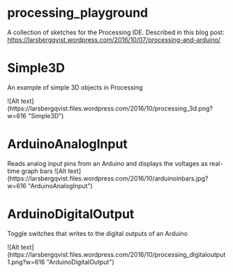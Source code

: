 # processing_playground
A collection of sketches for the Processing IDE. Described in this blog post: https://larsbergqvist.wordpress.com/2016/10/07/processing-and-arduino/

# Simple3D
An example of simple 3D objects in Processing
<p>
![Alt text](https://larsbergqvist.files.wordpress.com/2016/10/processing_3d.png?w=616 "Simple3D")

# ArduinoAnalogInput
<p>
Reads analog input pins from an Arduino and displays the voltages as real-time graph bars
![Alt text](https://larsbergqvist.files.wordpress.com/2016/10/arduinoinbars.jpg?w=616 "ArduinoAnalogInput")

# ArduinoDigitalOutput
Toggle switches that writes to the digital outputs of an Arduino
<p>
![Alt text](https://larsbergqvist.files.wordpress.com/2016/10/processing_digitaloutput1.png?w=616 "ArduinoDigitalOutput")
